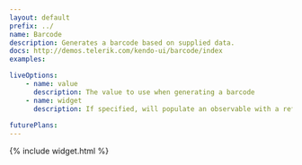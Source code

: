 ```yaml
---
layout: default
prefix: ../
name: Barcode
description: Generates a barcode based on supplied data.
docs: http://demos.telerik.com/kendo-ui/barcode/index
examples:

liveOptions:
    - name: value
      description: The value to use when generating a barcode
    - name: widget
      description: If specified, will populate an observable with a reference to the actual widget
      
futurePlans:
---
```


{% include widget.html %}
